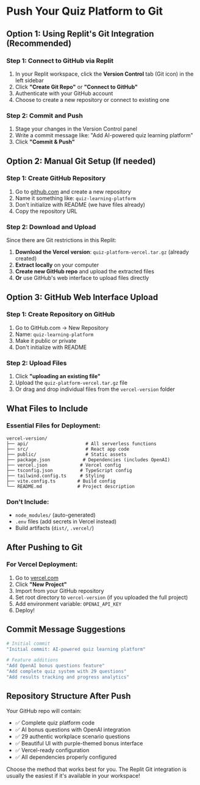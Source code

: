 # Push Your Quiz Platform to Git

## Option 1: Using Replit's Git Integration (Recommended)

### Step 1: Connect to GitHub via Replit
1. In your Replit workspace, click the **Version Control** tab (Git icon) in the left sidebar
2. Click **"Create Git Repo"** or **"Connect to GitHub"**
3. Authenticate with your GitHub account
4. Choose to create a new repository or connect to existing one

### Step 2: Commit and Push
1. Stage your changes in the Version Control panel
2. Write a commit message like: "Add AI-powered quiz learning platform"
3. Click **"Commit & Push"**

## Option 2: Manual Git Setup (If needed)

### Step 1: Create GitHub Repository
1. Go to [github.com](https://github.com) and create a new repository
2. Name it something like: `quiz-learning-platform`
3. Don't initialize with README (we have files already)
4. Copy the repository URL

### Step 2: Download and Upload
Since there are Git restrictions in this Replit:
1. **Download the Vercel version**: `quiz-platform-vercel.tar.gz` (already created)
2. **Extract locally** on your computer
3. **Create new GitHub repo** and upload the extracted files
4. **Or** use GitHub's web interface to upload files directly

## Option 3: GitHub Web Interface Upload

### Step 1: Create Repository on GitHub
1. Go to GitHub.com → New Repository
2. Name: `quiz-learning-platform`
3. Make it public or private
4. Don't initialize with README

### Step 2: Upload Files
1. Click **"uploading an existing file"**
2. Upload the `quiz-platform-vercel.tar.gz` file
3. Or drag and drop individual files from the `vercel-version` folder

## What Files to Include

### Essential Files for Deployment:
```
vercel-version/
├── api/                     # All serverless functions
├── src/                     # React app code
├── public/                  # Static assets
├── package.json            # Dependencies (includes OpenAI)
├── vercel.json            # Vercel config
├── tsconfig.json          # TypeScript config
├── tailwind.config.ts     # Styling
├── vite.config.ts        # Build config
└── README.md             # Project description
```

### Don't Include:
- `node_modules/` (auto-generated)
- `.env` files (add secrets in Vercel instead)
- Build artifacts (`dist/`, `.vercel/`)

## After Pushing to Git

### For Vercel Deployment:
1. Go to [vercel.com](https://vercel.com)
2. Click **"New Project"**
3. Import from your GitHub repository
4. Set root directory to `vercel-version` (if you uploaded the full project)
5. Add environment variable: `OPENAI_API_KEY`
6. Deploy!

## Commit Message Suggestions

```bash
# Initial commit
"Initial commit: AI-powered quiz learning platform"

# Feature additions
"Add OpenAI bonus questions feature"
"Add complete quiz system with 29 questions"
"Add results tracking and progress analytics"
```

## Repository Structure After Push

Your GitHub repo will contain:
- ✅ Complete quiz platform code
- ✅ AI bonus questions with OpenAI integration
- ✅ 29 authentic workplace scenario questions
- ✅ Beautiful UI with purple-themed bonus interface
- ✅ Vercel-ready configuration
- ✅ All dependencies properly configured

Choose the method that works best for you. The Replit Git integration is usually the easiest if it's available in your workspace!